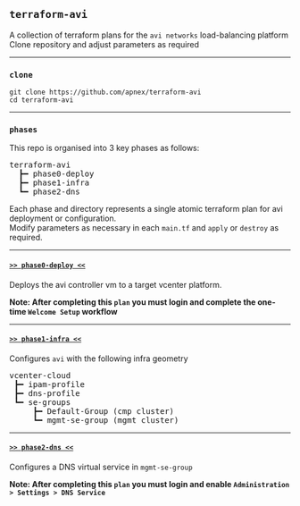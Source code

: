## `terraform-avi`
A collection of terraform plans for the `avi networks` load-balancing platform  
Clone repository and adjust parameters as required  

---

### `clone`
```
git clone https://github.com/apnex/terraform-avi
cd terraform-avi
```

---

### `phases`
This repo is organised into 3 key phases as follows:  

<pre>
terraform-avi
  &#x2523&#x2501 phase0-deploy
  &#x2523&#x2501 phase1-infra
  &#x2517&#x2501 phase2-dns
</pre>

Each phase and directory represents a single atomic terraform plan for avi deployment or configuration.  
Modify parameters as necessary in each `main.tf` and `apply` or `destroy` as required.

---

#### [`>> phase0-deploy <<`](phase0-deploy/README.md)
Deploys the avi controller vm to a target vcenter platform.  

**Note: After completing this `plan` you must login and complete the one-time `Welcome Setup` workflow**

---

#### [`>> phase1-infra <<`](phase1-infra/README.md)
Configures `avi` with the following infra geometry

<pre>
vcenter-cloud
 &#x2523&#x2501 ipam-profile
 &#x2523&#x2501 dns-profile
 &#x2517&#x2501 se-groups
     &#x2523&#x2501 Default-Group (cmp cluster)
     &#x2517&#x2501 mgmt-se-group (mgmt cluster)
</pre>

---

#### [`>> phase2-dns <<`](phase2-dns/README.md)
Configures a DNS virtual service in `mgmt-se-group`

**Note: After completing this `plan` you must login and enable `Administration > Settings > DNS Service`**
